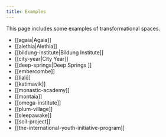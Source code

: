 ```yaml
---
title: Examples
---
```


This page includes some examples of transformational spaces. 

- [[agaia|Agaia]]
- [[alethia|Alethia]]
- [[bildung-institute|Bildung Institute]]
- [[city-year|City Year]]
- [[deep-springs|Deep Springs ]]
- [[embercombe]]
- [[Ilali]]
- [[katimavik]]
- [[monastic-academy]]
- [[montaia]]
- [[omega-institute]]
- [[plum-village]]
- [[sleepawake]]
- [[soil-project]]
- [[the-international-youth-initiative-program]]
